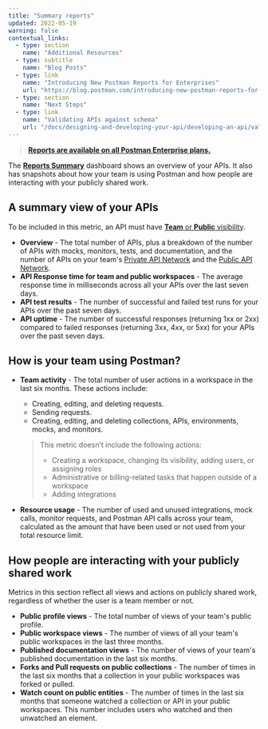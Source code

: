 ```yaml
---
title: "Summary reports"
updated: 2022-05-19
warning: false
contextual_links:
  - type: section
    name: "Additional Resources"
  - type: subtitle
    name: "Blog Posts"
  - type: link
    name: "Introducing New Postman Reports for Enterprises"
    url: "https://blog.postman.com/introducing-new-postman-reports-for-enterprises/"
  - type: section
    name: "Next Steps"
  - type: link
    name: "Validating APIs against schema"
    url: "/docs/designing-and-developing-your-api/developing-an-api/validating-elements-against-schema/"
---
```


> [__Reports are available on all Postman Enterprise plans.__](https://www.postman.com/pricing)

The [**Reports Summary**](https://go.postman.co/reports/summary) dashboard shows an overview of your APIs. It also has snapshots about how your team is using Postman and how people are interacting with your publicly shared work.

## A summary view of your APIs

To be included in this metric, an API must have [**Team** or **Public** visibility](/docs/collaborating-in-postman/using-workspaces/managing-workspaces/#changing-workspace-visibility).

* **Overview** - The total number of APIs, plus a breakdown of the number of APIs with mocks, monitors, tests, and documentation, and the number of APIs on your team's [Private API Network](/docs/collaborating-in-postman/adding-private-network/) and the [Public API Network](/docs/getting-started/exploring-public-api-network/).
* **API Response time for team and public workspaces** - The average response time in milliseconds across all your APIs over the last seven days.
* **API test results** - The number of successful and failed test runs for your APIs over the past seven days.
* **API uptime** - The number of successful responses (returning 1xx or 2xx) compared to failed responses (returning 3xx, 4xx, or 5xx) for your APIs over the past seven days.

## How is your team using Postman?

* **Team activity** - The total number of user actions in a workspace in the last six months. These actions include:
    * Creating, editing, and deleting requests.
    * Sending requests.
    * Creating, editing, and deleting collections, APIs, environments, mocks, and monitors.

    > This metric doesn't include the following actions:
    > * Creating a workspace, changing its visibility, adding users, or assigning roles
    > * Administrative or billing-related tasks that happen outside of a workspace
    > * Adding integrations

* **Resource usage** - The number of used and unused integrations, mock calls, monitor requests, and Postman API calls across your team, calculated as the amount that have been used or not used from your total resource limit.

## How people are interacting with your publicly shared work

Metrics in this section reflect all views and actions on publicly shared work, regardless of whether the user is a team member or not.

* **Public profile views** - The total number of views of your team's public profile.
* **Public workspace views** - The number of views of all your team's public workspaces in the last three months.
* **Published documentation views** - The number of views of your team's published documentation in the last six months.
* **Forks and Pull requests on public collections** - The number of times in the last six months that a collection in your public workspaces was forked or pulled.
* **Watch count on public entities** - The number of times in the last six months that someone watched a collection or API in your public workspaces. This number includes users who watched and then unwatched an element.
